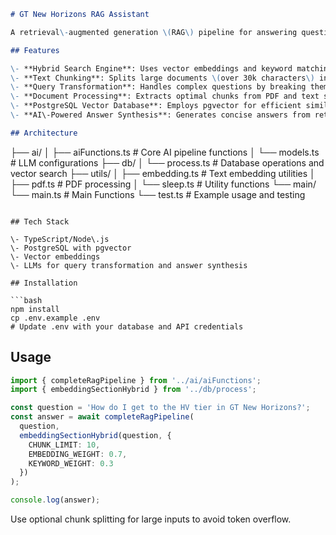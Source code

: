 ```markdown
# GT New Horizons RAG Assistant

A retrieval\-augmented generation \(RAG\) pipeline for answering questions about the GT New Horizons Minecraft modpack.

## Features

\- **Hybrid Search Engine**: Uses vector embeddings and keyword matching  
\- **Text Chunking**: Splits large documents \(over 30k characters\) into manageable parts for processing  
\- **Query Transformation**: Handles complex questions by breaking them into sub\-queries  
\- **Document Processing**: Extracts optimal chunks from PDF and text sources  
\- **PostgreSQL Vector Database**: Employs pgvector for efficient similarity search  
\- **AI\-Powered Answer Synthesis**: Generates concise answers from retrieved content

## Architecture

```
├── ai/
│   ├── aiFunctions.ts       # Core AI pipeline functions
│   └── models.ts            # LLM configurations
├── db/
│   └── process.ts           # Database operations and vector search
├── utils/
│   ├── embedding.ts         # Text embedding utilities
│   ├── pdf.ts               # PDF processing
│   └── sleep.ts             # Utility functions
└── main/
    └── main.ts              # Main Functions
    └── test.ts              # Example usage and testing
```

## Tech Stack

\- TypeScript/Node\.js  
\- PostgreSQL with pgvector  
\- Vector embeddings  
\- LLMs for query transformation and answer synthesis

## Installation

```bash
npm install
cp .env.example .env
# Update .env with your database and API credentials
```

## Usage

```typescript
import { completeRagPipeline } from '../ai/aiFunctions';
import { embeddingSectionHybrid } from '../db/process';

const question = 'How do I get to the HV tier in GT New Horizons?';
const answer = await completeRagPipeline(
  question,
  embeddingSectionHybrid(question, {
    CHUNK_LIMIT: 10,
    EMBEDDING_WEIGHT: 0.7,
    KEYWORD_WEIGHT: 0.3
  })
);

console.log(answer);
```

Use optional chunk splitting for large inputs to avoid token overflow.
```

